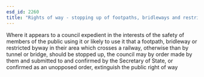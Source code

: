 ```yaml
---
esd_id: 2260
title: "Rights of way - stopping up of footpaths, bridleways and restricted byways crossing railways"
---
```


Where it appears to a council expedient in the interests of the safety of members of the public using it or likely to use it that a footpath, bridleway or restricted byway in their area which crosses a railway, otherwise than by tunnel or bridge, should be stopped up, the council may by order made by them and submitted to and confirmed by the Secretary of State, or confirmed as an unopposed order, extinguish the public right of way 

